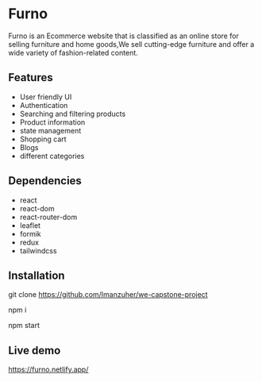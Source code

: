 # Furno

Furno is an Ecommerce website that is classified as an online store for selling furniture and home goods,We sell cutting-edge furniture and offer a wide variety of fashion-related content.

## Features

- User friendly UI
- Authentication
- Searching and filtering products
- Product information
- state management
- Shopping cart
- Blogs
- different categories

## Dependencies

- react
- react-dom
- react-router-dom
- leaflet
- formik
- redux
- tailwindcss

## Installation

git clone https://github.com/Imanzuher/we-capstone-project

npm i

npm start

## Live demo

https://furno.netlify.app/
